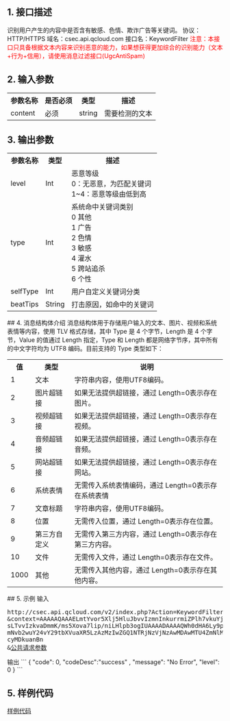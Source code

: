 ## 1. 接口描述
识别用户产生的内容中是否含有敏感、色情、欺诈广告等关键词。
协议：HTTP/HTTPS
域名：csec.api.qcloud.com
接口名：KeywordFilter
<font color="red">注意：本接口只具备根据文本内容来识别恶意的能力，如果想获得更加综合的识别能力（文本+行为+信用），请使用消息过滤接口(UgcAntiSpam)</font>

## 2. 输入参数
<table class="t">
<tbody><tr>
<th> <b>参数名称</b>
</th><th> <b>是否必须</b>
</th><th> <b>类型</b>
</th><th> <b>描述</b>
</th></tr>
<tr>
<td> content
</td><td> 必须
</td><td> string
</td><td> 需要检测的文本
</td></tr></tbody></table>

## 3. 输出参数
<table class="t">
<tbody><tr>
<th> <b>参数名称</b>
</th><th> <b>类型</b>
</th><th> <b>描述</b>
</th></tr>
<tr>
<td> level
</td><td> Int
</td><td> 恶意等级<br>0：无恶意，为匹配关键词<br>1~4：恶意等级由低到高
</td></tr>
<tr>
<td> type
</td><td> Int
</td><td> 系统命中关键词类别<br>0    其他<br>1    广告<br>2    色情<br>3    敏感<br>4    灌水<br>5    跨站追杀<br>6    个性
</td></tr>
<tr>
<td> selfType
</td><td> Int
</td><td> 用户自定义关键词分类
<tr>
<td> beatTips
</td><td> String
</td><td> 打击原因，如命中的关键词
</td></tr></tbody></table>
## 4. 消息结构体介绍
消息结构体用于存储用户输入的文本、图片、视频和系统表情等内容，使用 TLV 格式存储，其中 Type 是 4 个字节，Length 是 4 个字节，Value 的值通过 Length 指定，Type 和 Length 都是网络字节序，其中所有的中文字符均为 UTF8 编码。目前支持的 Type 类型如下：
<table class="t">
<tbody><tr>
<th> <b>值</b>
</th><th> <b>类型</b>
</th><th> <b>说明</b>
</th></tr>
<tr>
<td> 1
</td><td> 文本
</td><td> 字符串内容，使用UTF8编码。
</td></tr>
<tr>
<td> 2
</td><td> 图片超链接
</td><td> 如果无法提供超链接，通过 Length=0表示存在图片。
</td></tr>
<tr>
<td> 3
</td><td> 视频超链接
</td><td> 如果无法提供超链接，通过 Length=0表示存在视频。
</td></tr>
<tr>
<td> 4
</td><td> 音频超链接
</td><td> 如果无法提供超链接，通过 Length=0表示存在音频。
</td></tr>
<tr>
<td> 5
</td><td> 网站超链接
</td><td> 如果无法提供超链接，通过 Length=0表示存在网站。
</td></tr>
<tr>
<td> 6
</td><td> 系统表情
</td><td> 无需传入系统表情编码，通过 Length=0表示存在系统表情
</td></tr>
<tr>
<td> 7
</td><td> 文章标题
</td><td> 字符串内容，使用UTF8编码。
</td></tr>
<tr>
<td> 8
</td><td> 位置
</td><td> 无需传入位置，通过 Length=0表示存在位置。
</td></tr>
<tr>
<td> 9
</td><td> 第三方自定义
</td><td> 无需传入第三方内容，通过 Length=0表示存在第三方内容。
</td></tr>
<tr>
<td> 10
</td><td> 文件
</td><td> 无需传入文件，通过 Length=0表示存在文件。
</td></tr>
<tr>
<td> 1000
</td><td> 其他
</td><td> 无需传入其他内容，通过 Length=0表示存在其他内容。
</td></tr></tbody></table>
## 5. 示例
输入
<pre>
http://csec.api.qcloud.com/v2/index.php?Action=KeywordFilter
&context=AAAAAQAAAELmtYvor5Xlj5HluJbvvIzmnInkurrmiZPlh7vkuYjvvJ/og7bm
sLTvvIzkvaDmmK/ms5Xova7lip/niLHlpb3ogIUAAAADAAAAQWh0dHA6Ly9pbWcue
mNvb2wuY24vY29tbXVuaXR5LzAzMzIwZGQ1NTRjNzVjNzAwMDAwMTU4ZmNlMT
cyMDkuanBn
&<a href="http://tce.fsphere.cn/doc/api/229/6976">公共请求参数</a>
</pre>
输出
```
{
    "code": 0,
	"codeDesc":"success" ,
    "message": "No Error",
    "level": 0
}
```

## 5. 样例代码
[样例代码](http://console.tce.fsphere.cn/tianyu/guide/service/KeywordFilter)